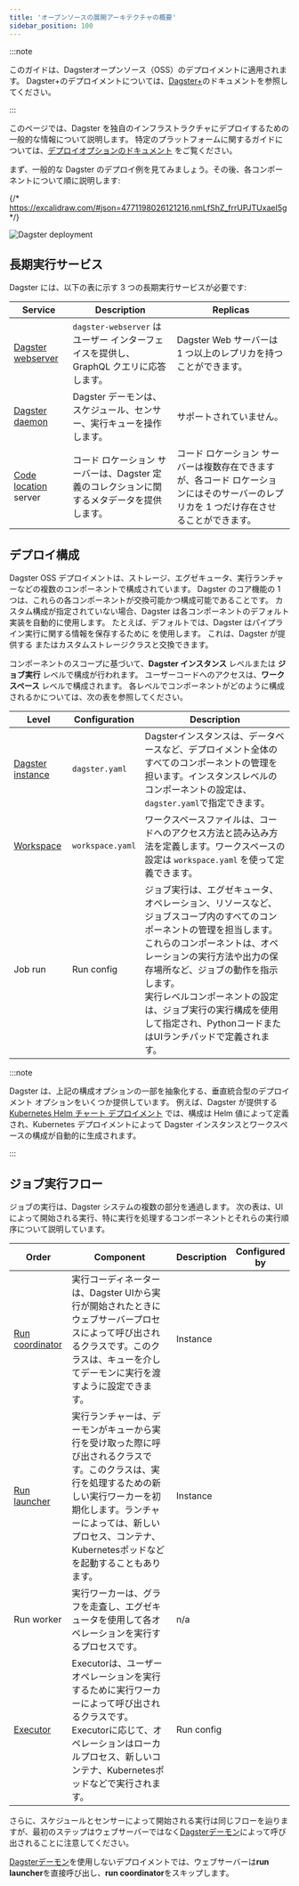 ```yaml
---
title: 'オープンソースの展開アーキテクチャの概要'
sidebar_position: 100
---
```


:::note

このガイドは、Dagsterオープンソース（OSS）のデプロイメントに適用されます。
Dagster+のデプロイメントについては、[Dagster+](/dagster-plus/)のドキュメントを参照してください。

:::

このページでは、Dagster を独自のインフラストラクチャにデプロイするための一般的な情報について説明します。
特定のプラットフォームに関するガイドについては、[デプロイオプションのドキュメント](/guides/deploy/deployment-options/) をご覧ください。

まず、一般的な Dagster のデプロイ例を見てみましょう。その後、各コンポーネントについて順に説明します:

{/* https://excalidraw.com/#json=4771198026121216,nmLfShZ_frrUPJTUxaeI5g */}

![Dagster deployment](/images/guides/deploy/dagster-deployment.png)

## 長期実行サービス

Dagster には、以下の表に示す 3 つの長期実行サービスが必要です:

| Service                                                   | Description                                                                           | Replicas                                                                                                  |
| --------------------------------------------------------- | ------------------------------------------------------------------------------------- | --------------------------------------------------------------------------------------------------------- |
| [Dagster webserver](/guides/operate/webserver)            | `dagster-webserver` はユーザー インターフェイスを提供し、GraphQL クエリに応答します。   | Dagster Web サーバーは 1 つ以上のレプリカを持つことができます。|
| [Dagster daemon](/guides/deploy/execution/dagster-daemon) | Dagster デーモンは、スケジュール、センサー、実行キューを操作します。    | サポートされていません。     |
| [Code location](/guides/deploy/code-locations/) server    | コード ロケーション サーバーは、Dagster 定義のコレクションに関するメタデータを提供します。 | コード ロケーション サーバーは複数存在できますが、各コード ロケーションにはそのサーバーのレプリカを 1 つだけ存在させることができます。 |

## デプロイ構成

Dagster OSS デプロイメントは、ストレージ、エグゼキュータ、実行ランチャーなどの複数のコンポーネントで構成されています。
Dagster のコア機能の 1 つは、これらの各コンポーネントが交換可能かつ構成可能であることです。
カスタム構成が指定されていない場合、Dagster は各コンポーネントのデフォルト実装を自動的に使用します。
たとえば、デフォルトでは、Dagster はパイプライン実行に関する情報を保存するために <PyObject section="internals" module="dagster._core.storage.runs" object="SqliteRunStorage" /> を使用します。
これは、Dagster が提供する <PyObject section="libraries" module="dagster_postgres" object="PostgresRunStorage"/> またはカスタムストレージクラスと交換できます。

コンポーネントのスコープに基づいて、**Dagster インスタンス** レベルまたは **ジョブ実行** レベルで構成が行われます。
ユーザーコードへのアクセスは、**ワークスペース** レベルで構成されます。
各レベルでコンポーネントがどのように構成されるかについては、次の表を参照してください。

| Level                                                             | Configuration    | Description                                                                                                                                                                                                                                                                                                                                                 |
| ----------------------------------------------------------------- | ---------------- | ----------------------------------------------------------------------------------------------------------------------------------------------------------------------------------------------------------------------------------------------------------------------------------------------------------------------------------------------------------- |
| [Dagster instance](/guides/deploy/dagster-instance-configuration) | `dagster.yaml`   | Dagsterインスタンスは、データベースなど、デプロイメント全体のすべてのコンポーネントの管理を担います。インスタンスレベルのコンポーネントの設定は、`dagster.yaml`で指定できます。|
| [Workspace](/guides/deploy/code-locations/workspace-yaml)         | `workspace.yaml` | ワークスペースファイルは、コードへのアクセス方法と読み込み方法を定義します。ワークスペースの設定は `workspace.yaml` を使って定義できます。 |
| Job run                                                           | Run config       | ジョブ実行は、エグゼキュータ、オペレーション、リソースなど、ジョブスコープ内のすべてのコンポーネントの管理を担当します。これらのコンポーネントは、オペレーションの実行方法や出力の保存場所など、ジョブの動作を指示します。<br/> 実行レベルコンポーネントの設定は、ジョブ実行の実行構成を使用して指定され、PythonコードまたはUIランチパッドで定義されます。 |

:::note

Dagster は、上記の構成オプションの一部を抽象化する、垂直統合型のデプロイメント オプションをいくつか提供しています。
例えば、Dagster が提供する [Kubernetes Helm チャート デプロイメント](/guides/deploy/deployment-options/kubernetes/deploying-to-kubernetes) では、構成は Helm 値によって定義され、Kubernetes デプロイメントによって Dagster インスタンスとワークスペースの構成が自動的に生成されます。

:::

## ジョブ実行フロー

ジョブの実行は、Dagster システムの複数の部分を通過します。
次の表は、UI によって開始される実行、特に実行を処理するコンポーネントとそれらの実行順序について説明しています。

| Order                                                        | Component                                                                                                                                                                                                                                                   | Description | Configured by |
| ------------------------------------------------------------ | ----------------------------------------------------------------------------------------------------------------------------------------------------------------------------------------------------------------------------------------------------------- | ----------- | ------------- |
| [Run coordinator](/guides/deploy/execution/run-coordinators) | 実行コーディネーターは、Dagster UIから実行が開始されたときにウェブサーバープロセスによって呼び出されるクラスです。このクラスは、キューを介してデーモンに実行を渡すように設定できます。                  | Instance    |
| [Run launcher](/guides/deploy/execution/run-launchers)       | 実行ランチャーは、デーモンがキューから実行を受け取った際に呼び出されるクラスです。このクラスは、実行を処理するための新しい実行ワーカーを初期化します。ランチャーによっては、新しいプロセス、コンテナ、Kubernetesポッドなどを起動することもあります。 | Instance    |
| Run worker                                                   | 実行ワーカーは、グラフを走査し、エグゼキュータを使用して各オペレーションを実行するプロセスです。           | n/a         |
| [Executor](/guides/operate/run-executors)                    | Executorは、ユーザーオペレーションを実行するために実行ワーカーによって呼び出されるクラスです。Executorに応じて、オペレーションはローカルプロセス、新しいコンテナ、Kubernetesポッドなどで実行されます。| Run config  |

さらに、スケジュールとセンサーによって開始される実行は同じフローを辿りますが、最初のステップはウェブサーバーではなく[Dagsterデーモン](/guides/deploy/execution/dagster-daemon)によって呼び出されることに注意してください。

[Dagsterデーモン](/guides/deploy/execution/dagster-daemon)を使用しないデプロイメントでは、ウェブサーバーは**run launcher**を直接呼び出し、**run coordinator**をスキップします。
